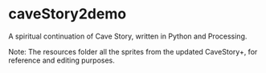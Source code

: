 # caveStory2demo
A spiritual continuation of Cave Story, written in Python and Processing.

Note: The resources folder all the sprites from the updated CaveStory+, for reference and editing purposes.
